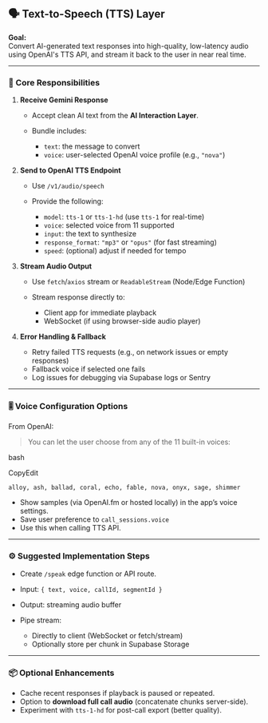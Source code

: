 ## 🗣 Text-to-Speech (TTS) Layer

**Goal:**  
Convert AI-generated text responses into high-quality, low-latency audio using OpenAI's TTS API, and stream it back to the user in near real time.

---

### 🔩 Core Responsibilities

1.  **Receive Gemini Response**

    - Accept clean AI text from the **AI Interaction Layer**.
    - Bundle includes:

      - `text`: the message to convert
      - `voice`: user-selected OpenAI voice profile (e.g., `"nova"`)

2.  **Send to OpenAI TTS Endpoint**

    - Use `/v1/audio/speech`
    - Provide the following:

      - `model`: `tts-1` or `tts-1-hd` (use `tts-1` for real-time)
      - `voice`: selected voice from 11 supported
      - `input`: the text to synthesize
      - `response_format`: `"mp3"` or `"opus"` (for fast streaming)
      - `speed`: (optional) adjust if needed for tempo

3.  **Stream Audio Output**

    - Use `fetch`/`axios` stream or `ReadableStream` (Node/Edge Function)
    - Stream response directly to:

      - Client app for immediate playback
      - WebSocket (if using browser-side audio player)

4.  **Error Handling & Fallback**

    - Retry failed TTS requests (e.g., on network issues or empty responses)
    - Fallback voice if selected one fails
    - Log issues for debugging via Supabase logs or Sentry

---

### 🎚 Voice Configuration Options

From OpenAI:

> You can let the user choose from any of the 11 built-in voices:

bash

CopyEdit

`alloy, ash, ballad, coral, echo, fable, nova, onyx, sage, shimmer`

- Show samples (via OpenAI.fm or hosted locally) in the app’s voice settings.
- Save user preference to `call_sessions.voice`
- Use this when calling TTS API.

---

### ⚙️ Suggested Implementation Steps

- Create `/speak` edge function or API route.
- Input: `{ text, voice, callId, segmentId }`
- Output: streaming audio buffer
- Pipe stream:

  - Directly to client (WebSocket or fetch/stream)
  - Optionally store per chunk in Supabase Storage

---

### 📦 Optional Enhancements

- Cache recent responses if playback is paused or repeated.
- Option to **download full call audio** (concatenate chunks server-side).
- Experiment with `tts-1-hd` for post-call export (better quality).
